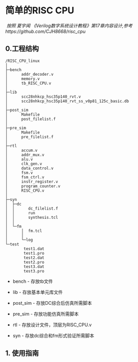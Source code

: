 # 简单的RISC CPU

​																	_按照 夏宇闻 《Verilog数字系统设计教程》第17章内容设计,参考https://github.com/CJH8668/risc_cpu_

##  0.工程结构

```
/RISC_CPU_linux
│  
├─bench
│      addr_decoder.v
│      memory.v
│      tb_RISC_CPU.v
│      
├─lib
│      scc28nhkcp_hsc35p140_rvt.v
│      scc28nhkcp_hsc35p140_rvt_ss_v0p81_125c_basic.db
│      
├─post_sim
│      Makefile
│      post_filelist.f
│      
├─pre_sim
│      Makefile
│      pre_filelist.f
│      
├─rtl
│      accum.v
│      addr_mux.v
│      alu.v
│      clk_gen.v
│      data_control.v
│      fsm.v
│      fsm_ctrl.v
│      instr_register.v
│      program_counter.v
│      RISC_CPU.v
│      
├─syn
│  ├─dc
│  │      dc_filelist.f
│  │      run
│  │      synthesis.tcl
│  │      
│  └─fm
│      │  fm.tcl
│      │  
│      └─log
└─test
        test1.dat
        test1.pro
        test2.dat
        test2.pro
        test3.dat
        test3.pro
```

* bench - 存放tb文件

* lib - 存放基本单元库文件

* post_sim - 存放DC综合后仿真所需脚本

* pre_sim - 存放功能仿真所需脚本

* rtl - 存放设计文件，顶层为RISC_CPU.v

* syn - 存放dc综合和fm形式验证所需脚本

## 1.  使用指南
